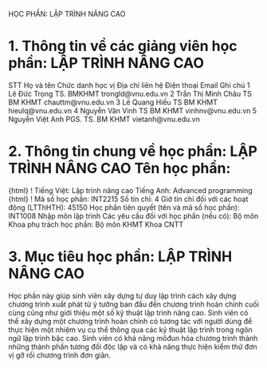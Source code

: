 HỌC PHẦN: LẬP TRÌNH NÂNG CAO
# 1. Thông tin về các giảng viên học phần: LẬP TRÌNH NÂNG CAO
STT Họ và tên Chức danh học vị Địa chỉ liên hệ Điện thoại Email Ghi chú 1 Lê Đức Trọng TS. BMKHMT trongld\@vnu.edu.vn
2 Trần Thị Minh Châu TS BM KHMT chauttm\@vnu.edu.vn
3 Lê Quang Hiếu TS BM KHMT hieulq\@vnu.edu.vn
4 Nguyễn Văn Vinh TS BM KHMT vinhnv\@vnu.edu.vn
5 Nguyễn Việt Anh PGS. TS. BM KHMT vietanh\@vnu.edu.vn
# 2. Thông tin chung về học phần: LẬP TRÌNH NÂNG CAO Tên học phần:
{html}
! Tiếng Việt: Lập trình nâng cao Tiếng Anh: Advanced programming
{html}
! Mã số học phần: INT2215 Số tín chỉ: 4 Giờ tín chỉ đối với các hoạt động (LTThHTH): 45150 Học phần tiên quyết (tên và mã số học phần): INT1008 Nhập môn lập
trình Các yêu cầu đối với học phần (nếu có): Bộ môn Khoa phụ trách học phần: Bộ môn KHMT Khoa CNTT
# 3. Mục tiêu học phần: LẬP TRÌNH NÂNG CAO
Học phần này giúp sinh viên xây dựng tư duy lập trình cách xây dựng chương trình xuất phát từ ý tưởng ban đầu đến chương trình hoàn chỉnh cuối cùng cũng như giới thiệu một số kỹ thuật lập trình nâng cao. Sinh viên có thể xây dựng một chương trình hoàn chỉnh có tương tác với người dùng để thực hiện một nhiệm vụ cụ thể thông qua các kỹ thuật lập trình trong ngôn ngữ lập trình bậc cao. Sinh viên có khả năng môđun hóa chương trình thành những thành phần tương đối độc lập và có khả năng thực hiện kiểm thử đơn vị gỡ rối chương trình đơn giản.
